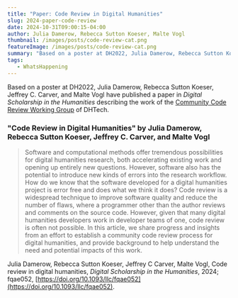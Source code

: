 ```yaml
---
title: "Paper: Code Review in Digital Humanities"
slug: 2024-paper-code-review
date: 2024-10-31T09:00:15-04:00
author: Julia Damerow, Rebecca Sutton Koeser, Malte Vogl 
thumbnail: /images/posts/code-review-cat.png
featureImage: /images/posts/code-review-cat.png
summary: "Based on a poster at DH2022, Julia Damerow, Rebecca Sutton Koeser, Jeffrey C. Carver, and Malte Vogl have published a paper in *Digital Scholarship in the Humanities* describing the work of the Community Code Review Working Group of DHTech."
tags:
   - WhatsHappening
---
```



Based on a poster at DH2022, Julia Damerow, Rebecca Sutton Koeser, Jeffrey C. Carver, and Malte Vogl have published a paper in *Digital Scholarship in the Humanities* describing the work of the [Community Code Review Working Group](https://dhcodereview.github.io/) of DHTech. 



<div style="clear: both"></div>

### "Code Review in Digital Humanities" by Julia Damerow, Rebecca Sutton Koeser, Jeffrey C. Carver, and Malte Vogl 

> Software and computational methods offer tremendous possibilities for digital humanities research, both accelerating existing work and opening up entirely new questions. However, software also has the potential to introduce new kinds of errors into the research workflow. How do we know that the software developed for a digital humanities project is error free and does what we think it does? Code review is a widespread technique to improve software quality and reduce the number of flaws, where a programmer other than the author reviews and comments on the source code. However, given that many digital humanities developers work in developer teams of one, code review is often not possible. In this article, we share progress and insights from an effort to establish a community code review process for digital humanities, and provide background to help understand the need and potential impacts of this work.

Julia Damerow, Rebecca Sutton Koeser, Jeffrey C Carver, Malte Vogl, Code review in digital humanities, *Digital Scholarship in the Humanities*, 2024; fqae052, [https://doi.org/10.1093/llc/fqae052](https://doi.org/10.1093/llc/fqae052).
